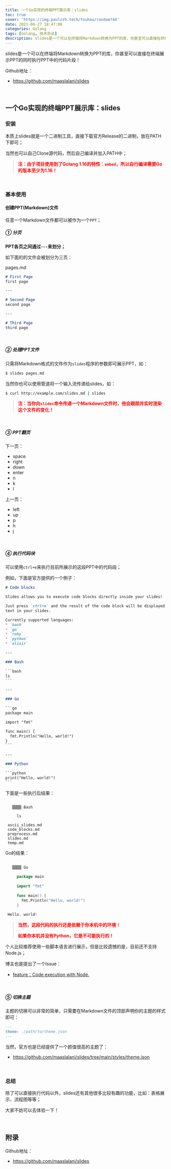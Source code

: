 ```yaml
---
title: 一个Go实现的终端PPT展示库：slides
toc: true
cover: 'https://img.paulzzh.tech/touhou/random?44'
date: 2021-06-27 18:47:00
categories: Golang
tags: [Golang, 技术杂谈]
description: slides是一个可以在终端将Markdown转换为PPT的库，你甚至可以直接在终端展示PPT的同时执行PPT中的代码片段！
---
```


slides是一个可以在终端将Markdown转换为PPT的库，你甚至可以直接在终端展示PPT的同时执行PPT中的代码片段！

Github地址：

-   https://github.com/maaslalani/slides

<br/>

<!--more-->

## **一个Go实现的终端PPT展示库：slides**

### **安装**

本质上slides就是一个二进制工具，直接下载官方Release的二进制，放在PATH下即可；

当然也可以自己Clone源代码，然后自己编译并加入PATH中；

>   <font color="#f00">**注：由于项目使用到了Golang 1.16的特性：`embed`，所以自行编译需要Go的版本至少为1.16！**</font>

<br/>

### **基本使用**

#### **创建PPT(Markdown)文件**

任意一个Markdown文件都可以被作为一个`PPT`；

##### **① 分页**

**PPT各页之间通过`---`来划分；**

如下面的的文件会被划分为三页：

pages.md

```markdown
# First Page
first page

---

# Second Page
second page

---

# Third Page
third page
```

<br/>

##### **② 处理PPT文件**

只需将Markdown格式的文件作为`slides`程序的参数即可展示PPT，如：

```bash
$ slides pages.md
```

当然你也可以使用管道将一个输入流传递给slides，如：

```bash
$ curl http://example.com/slides.md | slides
```

>   <font color="#f00">**注：当你向`slides`命令传递一个Markdown文件时，他会跟踪并实时渲染这个文件的变化！**</font>

<br/>

##### **③ PPT翻页**

下一页：

-   space
-   right
-   down
-   enter
-   n
-   k
-   l

上一页：

-   left
-   up
-   p
-   h
-   j

<br/>

##### **④ 执行代码块**

可以使用`ctrl+e`来执行目前所展示的这段PPT中的代码段；

例如，下面是官方提供的一个例子：

```markdown
# Code blocks

Slides allows you to execute code blocks directly inside your slides!

Just press `ctrl+e` and the result of the code block will be displayed as virtual
text in your slides.

Currently supported languages:
* `bash`
* `go`
* `ruby`
* `python`
* `elixir`

---

### Bash

​```bash
ls
​```

---

### Go

​```go
package main

import "fmt"

func main() {
  fmt.Println("Hello, world!")
}
​```

---

### Python

​```python
print("Hello, world!")
​```
```

下面是一些执行后结果：

```
                 
   ▒▒▒▒ Bash     
                 
     ls          
                 
 ascii_slides.md 
 code_blocks.md  
 preprocess.md   
 slides.md       
 temp.md  
```

Go的结果：

```go
                                    
   ▒▒▒▒ Go                          
                                    
     package main                   
                                    
     import "fmt"                   
                                    
     func main() {                  
       fmt.Println("Hello, world!") 
     }                              
                                    
 Hello, world!                      
```

>   <font color="#f00">**当然，这段代码的执行还是依赖于你本机中的环境！**</font>
>
>   <font color="#f00">**如果你本机并没有Python，它是不可能执行的！**</font>

个人比较推荐使用一些脚本语言进行展示，但是比较遗憾的是，目前还不支持Node.js；

博主也是提出了一个Issue：

-   [feature：Code execution with Node.](https://github.com/maaslalani/slides/issues/57)

<br/>

##### **⑤ 切换主题**

主题的切换可以非常的简单，只需要在Markdown文件的顶部声明你的主题的样式即可：

```markdown
---
theme: ./path/to/theme.json
---
```

当然，官方也是已经提供了一个颜值很高的主题了：

-   https://github.com/maaslalani/slides/tree/main/styles/theme.json

<br/>

### **总结**

除了可以直接执行代码以外，slides还有其他很多比较有趣的功能，比如：表格展示、流程图等等；

大家不妨可以去体验一下！

<br/>

## **附录**

Github地址：

-   https://github.com/maaslalani/slides

<br/>